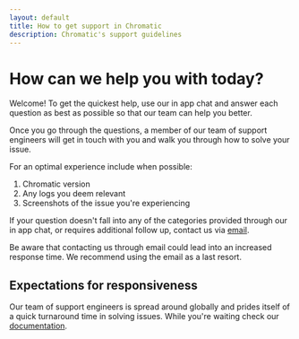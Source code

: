 ```yaml
---
layout: default
title: How to get support in Chromatic
description: Chromatic's support guidelines
---
```


# How can we help you with today?

Welcome! To get the quickest help, use our in app chat and answer each question as best as possible so that our team can help you better. 

Once you go through the questions, a member of our team of support engineers will get in touch with you and walk you through how to solve your issue.

For an optimal experience include when possible:

1. Chromatic version 
1. Any logs you deem relevant
1. Screenshots of the issue you're experiencing

If your question doesn't fall into any of the categories provided through our in app chat, or requires additional follow up, contact us via [email](mailto:support@chromatic.com). 

<div class="aside">
Be aware that contacting us through email could lead into an increased response time. We recommend using the email as a last resort.
</div>

## Expectations for responsiveness

Our team of support engineers is spread around globally and prides itself of a quick turnaround time in solving issues. While you're waiting check our [documentation](https://www.chromatic.com/docs/). 